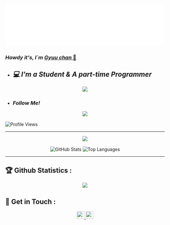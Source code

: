 ![readmebox](https://raw.githubusercontent.com/Gyuutaro/Gyuutaro/main/asset/readmebox.svg)


### *Howdy it's, I`m* <a href="https://www.facebook.com/profile.php?id=61553859161269"> *Gyuu chan* 👋<a>


- ## *💻 I'm a Student & A part-time Programmer*

<p align="center">
  <a href="https://github.com/Gyuutaro/"><img src="https://img.shields.io/badge/-Github-FFA116?style=for-the-badge&logo=Github&logoColor=black"/> </a>
</p>

- ### *Follow Me!*

<p align="center">
  <a href="https://www.facebook.com/profile.php?id=61553859161269"><img src="https://img.shields.io/badge/-Facebook-blue?style=for-the-badge&logo=facebook&logoColor=white"/> </a>
</p>

![Profile Views](https://komarev.com/ghpvc/?username=Gyuutaro&label=Profile+Views&style=flat-square&color=blue)

---

<p align="center">
  <img src="https://komarev.com/ghpvc/?username=Gyuutaro&label=Profile+Views&style=flat-square&color=blue"/>
</p>

<!--START_SECTION:waka-->
<p align="center" height='130px'>
  <img src="https://github-readme-stats.vercel.app/api?username=sandhikagalih&show_icons=true&hide_title=true&include_all_commits=true&line_height=21&bg_color=0,64FFDA,64FFDA,A9EFDE,F2FFFC&count_public=true&theme=graywhite" alt="GitHub Stats"/>
  <img src="https://github-readme-stats.vercel.app/api/top-langs/?username=sandhikagalih&layout=compact&show_icons=true&bg_color=0,EFFDF9,CBFFF3,64FFDA&theme=graywhite&hide_title=true" alt="Top Languages"/>
</p>

---

## 🏆 Github Statistics :

<p align="center">
  <a href="https://github.com/Gyuutaro"><img width=550 src="https://github-profile-trophy.vercel.app/?username=Gyuutaro&theme=dracula&no-frame=true&title=Followers,Stars,Commit,Repository,Issues"/> </a>
</p>

## 📡 Get in Touch :

<p align="center">
  <a href="https://www.github.com/Gyuutaro"><img width="24" height="24" src="https://cdn.jsdelivr.net/gh/simple-icons/simple-icons/icons/github.svg"/> </a>
  <a href="https://www.facebook.com/profile.php?id=61553859161269"><img width="24" height="24" src="https://cdn.jsdelivr.net/gh/simple-icons/simple-icons/icons/facebook.svg"/> </a>
  
